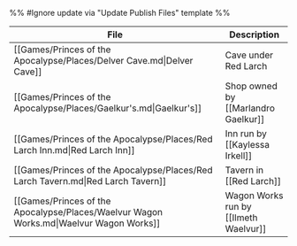 %% #Ignore update via "Update Publish Files" template %% 

| File                                                                                   | Description                           |
| -------------------------------------------------------------------------------------- | ------------------------------------- |
| [[Games/Princes of the Apocalypse/Places/Delver Cave.md\|Delver Cave]]                 | Cave under Red Larch                  |
| [[Games/Princes of the Apocalypse/Places/Gaelkur's.md\|Gaelkur's]]                     | Shop owned by [[Marlandro Gaelkur]]   |
| [[Games/Princes of the Apocalypse/Places/Red Larch Inn.md\|Red Larch Inn]]             | Inn run by [[Kaylessa Irkell]]        |
| [[Games/Princes of the Apocalypse/Places/Red Larch Tavern.md\|Red Larch Tavern]]       | Tavern in [[Red Larch]]               |
| [[Games/Princes of the Apocalypse/Places/Waelvur Wagon Works.md\|Waelvur Wagon Works]] | Wagon Works run by [[Ilmeth Waelvur]] |
